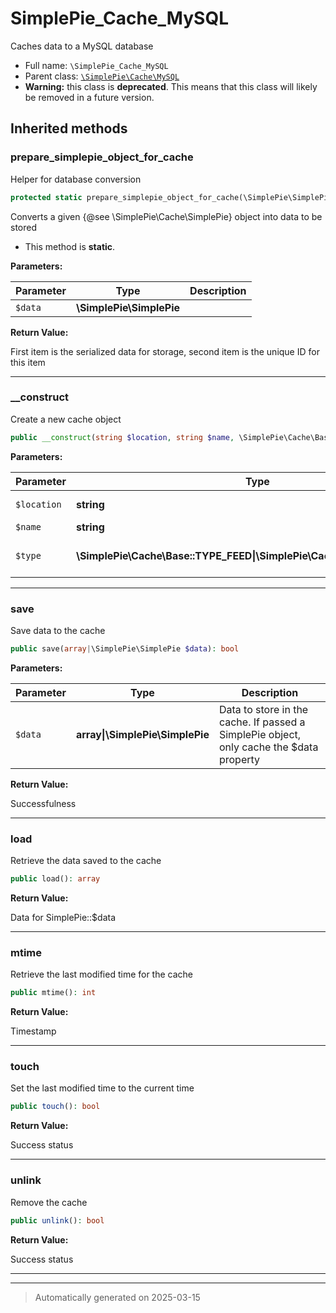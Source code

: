 
# SimplePie_Cache_MySQL

Caches data to a MySQL database



* Full name: `\SimplePie_Cache_MySQL`
* Parent class: [`\SimplePie\Cache\MySQL`](./SimplePie/Cache/MySQL.md)
* **Warning:** this class is **deprecated**. This means that this class will likely be removed in a future version.






## Inherited methods


### prepare_simplepie_object_for_cache

Helper for database conversion

```php
protected static prepare_simplepie_object_for_cache(\SimplePie\SimplePie $data): array
```

Converts a given {@see \SimplePie\Cache\SimplePie} object into data to be stored

* This method is **static**.




**Parameters:**

| Parameter | Type | Description |
|-----------|------|-------------|
| `$data` | **\SimplePie\SimplePie** |  |


**Return Value:**

First item is the serialized data for storage, second item is the unique ID for this item




***

### __construct

Create a new cache object

```php
public __construct(string $location, string $name, \SimplePie\Cache\Base::TYPE_FEED|\SimplePie\Cache\Base::TYPE_IMAGE $type): mixed
```








**Parameters:**

| Parameter | Type | Description |
|-----------|------|-------------|
| `$location` | **string** | Location string (from SimplePie::$cache_location) |
| `$name` | **string** | Unique ID for the cache |
| `$type` | **\SimplePie\Cache\Base::TYPE_FEED&#124;\SimplePie\Cache\Base::TYPE_IMAGE** | Either TYPE_FEED for SimplePie data, or TYPE_IMAGE for image data |





***

### save

Save data to the cache

```php
public save(array|\SimplePie\SimplePie $data): bool
```








**Parameters:**

| Parameter | Type | Description |
|-----------|------|-------------|
| `$data` | **array&#124;\SimplePie\SimplePie** | Data to store in the cache. If passed a SimplePie object, only cache the $data property |


**Return Value:**

Successfulness




***

### load

Retrieve the data saved to the cache

```php
public load(): array
```









**Return Value:**

Data for SimplePie::$data




***

### mtime

Retrieve the last modified time for the cache

```php
public mtime(): int
```









**Return Value:**

Timestamp




***

### touch

Set the last modified time to the current time

```php
public touch(): bool
```









**Return Value:**

Success status




***

### unlink

Remove the cache

```php
public unlink(): bool
```









**Return Value:**

Success status




***


***
> Automatically generated on 2025-03-15
